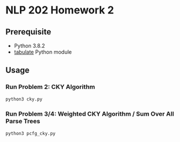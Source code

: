 # NLP 202 Homework 2

## Prerequisite

-   Python 3.8.2
-   [tabulate](https://pypi.org/project/tabulate/) Python module

## Usage

### Run Problem 2: CKY Algorithm

```bash
python3 cky.py
```

### Run Problem 3/4: Weighted CKY Algorithm / Sum Over All Parse Trees

```bash
python3 pcfg_cky.py
```
